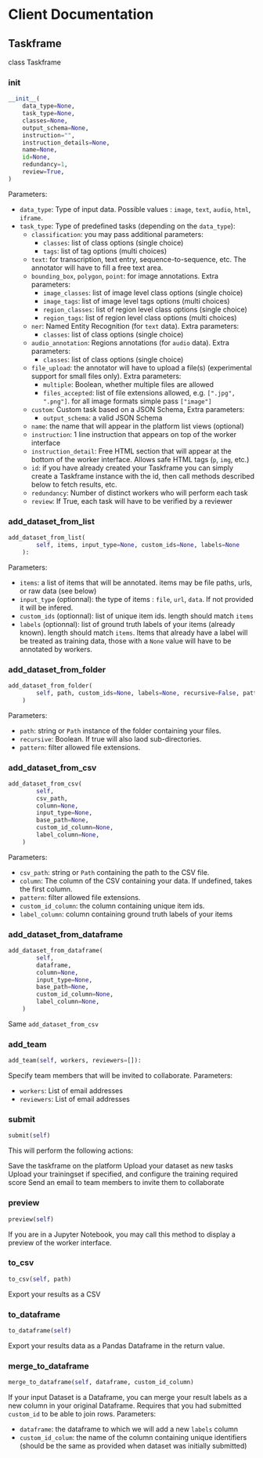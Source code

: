 # Client Documentation

## Taskframe

class Taskframe

### __init__

```python
__init__(
    data_type=None,
    task_type=None,
    classes=None,
    output_schema=None,
    instruction="",
    instruction_details=None,
    name=None,
    id=None,
    redundancy=1,
    review=True,
)
```

Parameters:

* `data_type`: Type of input data. Possible values : `image`, `text`, `audio`, `html`, `iframe`.
* `task_type`: Type of predefined tasks (depending on the `data_type`):
  * `classification`: you may pass additional parameters:
    * `classes`: list of class options (single choice)
    * `tags`: list of tag options (multi choices)
  * `text`: for transcription, text entry, sequence-to-sequence, etc. The annotator will have to fill a free text area.
  * `bounding_box`, `polygon`, `point`: for image annotations. Extra parameters:
    * `image_classes`: list of image level class options (single choice)
    * `image_tags`: list of image level tags options (multi choices)
    * `region_classes`: list of region level class options (single choice)
    * `region_tags`: list of region level class options (multi choices)
  * `ner`: Named Entity Recognition (for `text` data). Extra parameters:
    * `classes`: list of class options (single choice)
  * `audio_annotation`: Regions annotations (for `audio` data). Extra parameters:
    * `classes`: list of class options (single choice)
  * `file_upload`: the annotator will have to upload a file(s) (experimental support for small files only). Extra parameters:
    * `multiple`: Boolean, whether multiple files are allowed
    * `files_accepted`: list of file extensions allowed, e.g. `[".jpg", ".png"]`. for all image formats simple pass `["image"]`
  * `custom`: Custom task based on a JSON Schema, Extra parameters:
    * `output_schema`: a valid JSON Schema
  * `name`: the name that will appear in the platform list views (optional)
  * `instruction`: 1 line instruction that appears on top of the worker interface
  * `instruction_detail`: Free HTML section that will appear at the bottom of the worker interface. Allows safe HTML tags (`p`, `img`, etc.)
  * `id`: if you have already created your Taskframe you can simply create a Taskframe instance with the id, then call methods described below to fetch results, etc.
  * `redundancy`: Number of distinct workers who will perform each task
  * `review`: If True, each task will have to be verified by a reviewer

### add_dataset_from_list

```python
add_dataset_from_list(
        self, items, input_type=None, custom_ids=None, labels=None
    ):
```

Parameters:

* `items`: a list of items that will be annotated. items may be file paths, urls, or raw data (see below)
* `input_type` (optionnal): the type of items : `file`, `url`, `data`. If not provided it will be infered.
* `custom_ids` (optionnal): list of unique item ids. length should match `items`
* `labels` (optionnal): list of ground truth labels of your items (already known). length should match `items`. Items that already have a label will be treated as training data, those with a `None` value will have to be annotated by workers.

### add_dataset_from_folder

```python
add_dataset_from_folder(
        self, path, custom_ids=None, labels=None, recursive=False, pattern="*"
    )
```

Parameters:

* `path`: string or `Path` instance of the folder containing your files.
* `recursive`: Boolean. If true will also laod sub-directories.
* `pattern`: filter allowed file extensions.


### add_dataset_from_csv

```python
add_dataset_from_csv(
        self,
        csv_path,
        column=None,
        input_type=None,
        base_path=None,
        custom_id_column=None,
        label_column=None,
    )
```

Parameters:

* `csv_path`: string or `Path` containing the path to the CSV file.
* `column`: The column of the CSV containing your data. If undefined, takes the first column.
* `pattern`: filter allowed file extensions.
* `custom_id_column`: the column containing unique item ids.
* `label_column`: column containing ground truth labels of your items


### add_dataset_from_dataframe

```python
add_dataset_from_dataframe(
        self,
        dataframe,
        column=None,
        input_type=None,
        base_path=None,
        custom_id_column=None,
        label_column=None,
    )
```

Same `add_dataset_from_csv`

### add_team

```python
add_team(self, workers, reviewers=[]):
```

Specify team members that will be invited to collaborate. Parameters:

* `workers`: List of email addresses
* `reviewers`: List of email addresses

### submit

```python
submit(self)
```

This will perform the following actions:

Save the taskframe on the platform
Upload your dataset as new tasks
Upload your trainingset if specified, and configure the training required score
Send an email to team members to invite them to collaborate

### preview

```python
preview(self)
```

If you are in a Jupyter Notebook, you may call this method to display a preview of the worker interface.

### to_csv

```python
to_csv(self, path)
```

Export your results as a CSV

### to_dataframe

```python
to_dataframe(self)
```

Export your results data as a Pandas Dataframe in the return value.

### merge_to_dataframe

```python
merge_to_dataframe(self, dataframe, custom_id_column)
```

If your input Dataset is a Dataframe, you can merge your result labels as a new column in your original Dataframe.
Requires that you had submitted `custom_id` to be able to join rows.
Parameters:

* `dataframe`:  the dataframe to which we will add a new `labels` column
* `custom_id_colum`: the name of the column containing unique identifiers (should be the same as provided when dataset was initially submitted)